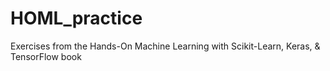 # HOML_practice
Exercises from the Hands-On Machine Learning with Scikit-Learn, Keras, &amp; TensorFlow book
